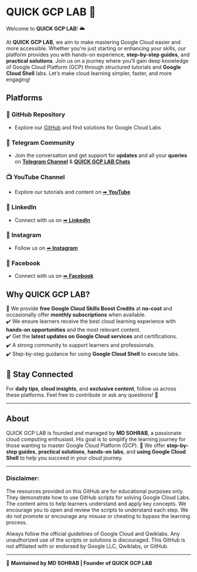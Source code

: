 # QUICK GCP LAB 🚀  

Welcome to **QUICK GCP LAB**! 🌥️

At **QUICK GCP LAB**, we aim to make mastering Google Cloud easier and more accessible. Whether you're just starting or enhancing your skills, our platform provides you with hands-on experience, **step-by-step guides**, and **practical solutions**. Join us on a journey where you’ll gain deep knowledge of Google Cloud Platform (GCP) through structured tutorials and **Google Cloud Shell** labs. Let’s make cloud learning simpler, faster, and more engaging!

## Platforms  

### 📂 **GitHub Repository**

- Explore our [GitHub](https://github.com/QUICK-GCP-LAB) and find solutions for Google Cloud Labs

### 💬 **Telegram Community**

- Join the conversation and get support for **updates** and all your **queries** on [**Telegram Channel**](https://t.me/quickgcplab) & [**QUICK GCP LAB Chats**](https://t.me/quickgcplabchats)

### 📺 **YouTube Channel**

- Explore our tutorials and content on [➡ **YouTube**](https://www.youtube.com/@quickgcplab)

### 💼 **LinkedIn**

- Connect with us on [➡ **LinkedIn**](http://linkedin.com/in/md-sohrab)

### 📱 **Instagram**

- Follow us on [➡ **Instagram**](https://www.instagram.com/sohrab.quickgcplab)

### 📘 **Facebook**

- Connect with us on [➡ **Facebook**](https://www.facebook.com/sohrab80)

## Why QUICK GCP LAB?

🌟 We provide **free Google Cloud Skills Boost Credits** at **no-cost** and occasionally offer **monthly subscriptions** when available.  
✔️ We ensure learners receive the best cloud learning experience with **hands-on opportunities** and the most relevant content.  
✔️ Get the **latest updates on Google Cloud services** and certifications.  
✔️ A strong community to support learners and professionals.  
✔️ Step-by-step guidance for using **Google Cloud Shell** to execute labs.

## 📢 Stay Connected

For **daily tips**, **cloud insights**, and **exclusive content**, follow us across these platforms. Feel free to contribute or ask any questions! 📲

---

## About

QUICK GCP LAB is founded and managed by **MD SOHRAB**, a passionate cloud computing enthusiast. His goal is to simplify the learning journey for those wanting to master Google Cloud Platform (GCP). 🚀 We offer **step-by-step guides**, **practical solutions**, **hands-on labs**, and **using Google Cloud Shell** to help you succeed in your cloud journey.
 

---

### Disclaimer:

The resources provided on this GitHub are for educational purposes only. They demonstrate how to use GitHub scripts for solving Google Cloud Labs. The content aims to help learners understand and apply key concepts. We encourage you to open and review the scripts to understand each step. We do not promote or encourage any misuse or cheating to bypass the learning process.

Always follow the official guidelines of Google Cloud and Qwiklabs. Any unauthorized use of the scripts or solutions is discouraged. This GitHub is not affiliated with or endorsed by Google LLC, Qwiklabs, or GitHub.

---

🚀 **Maintained by MD SOHRAB | Founder of QUICK GCP LAB**
